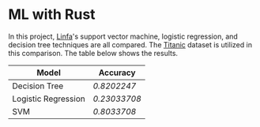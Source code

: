 # ML with Rust

In this project, [Linfa](https://rust-ml.github.io/linfa/)'s support vector machine, logistic regression, and decision tree techniques are all compared. The [Titanic](https://www.kaggle.com/competitions/titanic/data) dataset is utilized in this comparison. The table below shows the results.

| Model               | Accuracy     |
| ----                | --------     |
| Decision Tree       | *0.8202247*  |
| Logistic Regression | *0.23033708* |
| SVM                 | *0.8033708*  |

